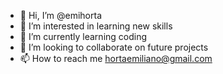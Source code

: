 - 👋 Hi, I’m @emihorta
- 👀 I’m interested in learning new skills
- 🌱 I’m currently learning coding
- 💞️ I’m looking to collaborate on future projects
- 📫 How to reach me hortaemiliano@gmail.com

<!---
emihorta/emihorta is a ✨ special ✨ repository because its `README.md` (this file) appears on your GitHub profile.
You can click the Preview link to take a look at your changes.
--->
